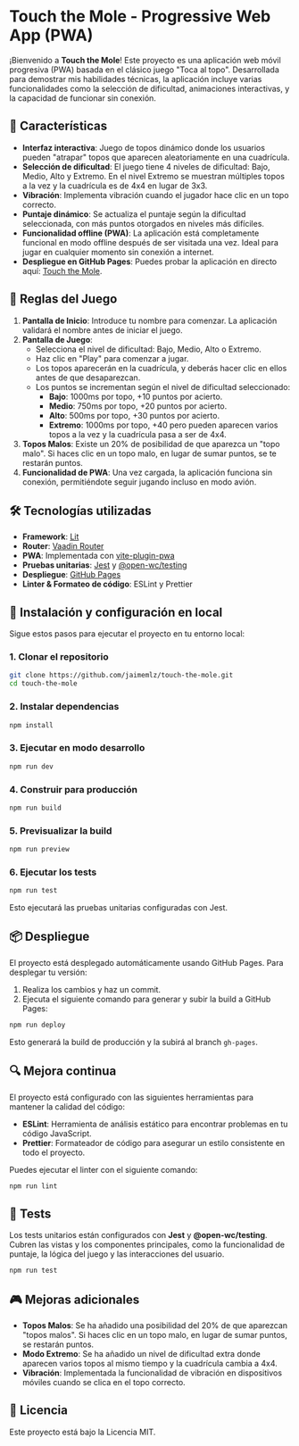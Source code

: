 # Touch the Mole - Progressive Web App (PWA)

¡Bienvenido a **Touch the Mole**! Este proyecto es una aplicación web móvil progresiva (PWA) basada en el clásico juego "Toca al topo". Desarrollada para demostrar mis habilidades técnicas, la aplicación incluye varias funcionalidades como la selección de dificultad, animaciones interactivas, y la capacidad de funcionar sin conexión.

## 🚀 Características

- **Interfaz interactiva**: Juego de topos dinámico donde los usuarios pueden "atrapar" topos que aparecen aleatoriamente en una cuadrícula.
- **Selección de dificultad**: El juego tiene 4 niveles de dificultad: Bajo, Medio, Alto y Extremo. En el nivel Extremo se muestran múltiples topos a la vez y la cuadrícula es de 4x4 en lugar de 3x3.
- **Vibración**: Implementa vibración cuando el jugador hace clic en un topo correcto.
- **Puntaje dinámico**: Se actualiza el puntaje según la dificultad seleccionada, con más puntos otorgados en niveles más difíciles.
- **Funcionalidad offline (PWA)**: La aplicación está completamente funcional en modo offline después de ser visitada una vez. Ideal para jugar en cualquier momento sin conexión a internet.
- **Despliegue en GitHub Pages**: Puedes probar la aplicación en directo aquí: [Touch the Mole](https://jaimemlz.github.io/touch-the-mole).

## 📜 Reglas del Juego

1. **Pantalla de Inicio**: Introduce tu nombre para comenzar. La aplicación validará el nombre antes de iniciar el juego.
2. **Pantalla de Juego**:
   - Selecciona el nivel de dificultad: Bajo, Medio, Alto o Extremo.
   - Haz clic en "Play" para comenzar a jugar.
   - Los topos aparecerán en la cuadrícula, y deberás hacer clic en ellos antes de que desaparezcan.
   - Los puntos se incrementan según el nivel de dificultad seleccionado:
     - **Bajo**: 1000ms por topo, +10 puntos por acierto.
     - **Medio**: 750ms por topo, +20 puntos por acierto.
     - **Alto**: 500ms por topo, +30 puntos por acierto.
     - **Extremo**: 1000ms por topo, +40 pero pueden aparecen varios topos a la vez y la cuadrícula pasa a ser de 4x4.
3. **Topos Malos**: Existe un 20% de posibilidad de que aparezca un "topo malo". Si haces clic en un topo malo, en lugar de sumar puntos, se te restarán puntos.
4. **Funcionalidad de PWA**: Una vez cargada, la aplicación funciona sin conexión, permitiéndote seguir jugando incluso en modo avión.

## 🛠️ Tecnologías utilizadas

- **Framework**: [Lit](https://lit.dev/)
- **Router**: [Vaadin Router](https://vaadin.com/router)
- **PWA**: Implementada con [vite-plugin-pwa](https://vite-plugin-pwa.netlify.app/)
- **Pruebas unitarias**: [Jest](https://jestjs.io/) y [@open-wc/testing](https://open-wc.org/)
- **Despliegue**: [GitHub Pages](https://pages.github.com/)
- **Linter & Formateo de código**: ESLint y Prettier

## 🚀 Instalación y configuración en local

Sigue estos pasos para ejecutar el proyecto en tu entorno local:

### 1. Clonar el repositorio

```bash
git clone https://github.com/jaimemlz/touch-the-mole.git
cd touch-the-mole
```

### 2. Instalar dependencias

```bash
npm install
```

### 3. Ejecutar en modo desarrollo

```bash
npm run dev
```

### 4. Construir para producción

```bash
npm run build
```

### 5. Previsualizar la build

```bash
npm run preview
```

### 6. Ejecutar los tests

```bash
npm run test
```

Esto ejecutará las pruebas unitarias configuradas con Jest.

## 📦 Despliegue

El proyecto está desplegado automáticamente usando GitHub Pages. Para desplegar tu versión:

1. Realiza los cambios y haz un commit.
2. Ejecuta el siguiente comando para generar y subir la build a GitHub Pages:

```bash
npm run deploy
```

Esto generará la build de producción y la subirá al branch `gh-pages`.

## 🔍 Mejora continua

El proyecto está configurado con las siguientes herramientas para mantener la calidad del código:

- **ESLint**: Herramienta de análisis estático para encontrar problemas en tu código JavaScript.
- **Prettier**: Formateador de código para asegurar un estilo consistente en todo el proyecto.

Puedes ejecutar el linter con el siguiente comando:

```bash
npm run lint
```

## 🧪 Tests

Los tests unitarios están configurados con **Jest** y **@open-wc/testing**. Cubren las vistas y los componentes principales, como la funcionalidad de puntaje, la lógica del juego y las interacciones del usuario.

```bash
npm run test
```

## 🎮 Mejoras adicionales

- **Topos Malos**: Se ha añadido una posibilidad del 20% de que aparezcan "topos malos". Si haces clic en un topo malo, en lugar de sumar puntos, se restarán puntos.
- **Modo Extremo**: Se ha añadido un nivel de dificultad extra donde aparecen varios topos al mismo tiempo y la cuadrícula cambia a 4x4.
- **Vibración**: Implementada la funcionalidad de vibración en dispositivos móviles cuando se clica en el topo correcto.

## 📄 Licencia

Este proyecto está bajo la Licencia MIT.
